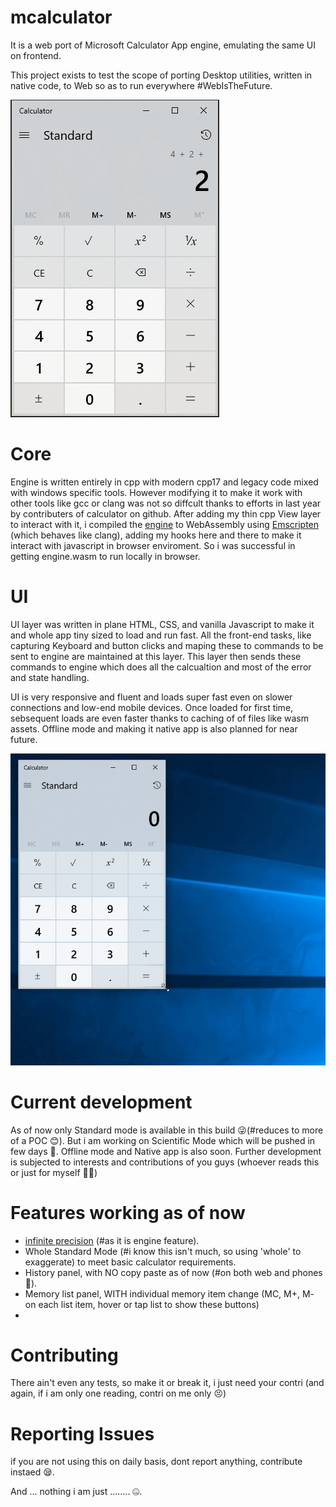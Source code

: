 # mcalculator

It is a web port of Microsoft Calculator App engine, emulating the same UI on frontend. 

This project exists to test the scope of porting Desktop utilities, written in native code, to Web so as to run everywhere #WebIsTheFuture.

![screenshot](./engine/docs/Images/CalculatorScreenshot.png)

# Core
Engine is written entirely in cpp with modern cpp17 and legacy code mixed with windows specific tools. However modifying it to make it work with other tools like gcc or clang   was not so diffcult thanks to efforts in last year by contributers of calculator on github. After adding my thin cpp View layer to interact with it, i compiled the [engine](./engine) to WebAssembly using [Emscripten](https://emscripten.org/) (which behaves like clang), adding my hooks here and there to make it interact with javascript in browser enviroment. So i was successful in getting engine.wasm to run locally in browser.

# UI
UI layer was written in plane HTML, CSS, and vanilla Javascript to make it and whole app tiny sized to load and run fast. All the front-end tasks, like capturing Keyboard and button clicks and maping these to commands to be sent to engine are maintained at this layer. This layer then sends these commands to engine which does all the calcualtion and most of the error and state handling.

UI is very responsive and fluent and loads super fast even on slower connections and low-end mobile devices. Once loaded for first time, sebsequent loads are even faster thanks to caching of of files like wasm assets. Offline mode and making it native app is also planned for near future.

![responsive example](./engine/docs/Images/VisualStates/Standard1.gif)

# Current development
As of now only Standard mode is available in this build 😜(#reduces to more of a POC 😊). But i am working on Scientific Mode which will be pushed in few days 🤗. Offline mode and Native app is also soon. Further development is subjected to interests and contributions of you guys (whoever reads this or just for myself 🥴😭)

# Features working as of now
* [infinite precision](https://en.wikipedia.org/wiki/Arbitrary-precision_arithmetic) (#as it is engine feature).
* Whole Standard Mode (#i know this isn't much, so using 'whole' to exaggerate) to meet basic calculator requirements.
* History panel, with NO copy paste as of now (#on both web and phones 🤔).
* Memory list panel, WITH individual memory item change (MC, M+, M- on each list item, hover or tap list to show these buttons)
* 

# Contributing
There ain't even any tests, so make it or break it, i just need your contri (and again, if i am only one reading, contri on me only 😣)

# Reporting Issues
if you are not using this on daily basis, dont report anything, contribute instaed 😪.



And ...  nothing i am just ........  🤐.
